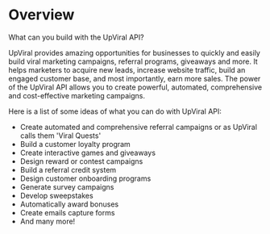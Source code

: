 # Overview

What can you build with the UpViral API?

UpViral provides amazing opportunities for businesses to quickly and easily build viral marketing campaigns, referral programs, giveaways and more. It helps marketers to acquire new leads, increase website traffic, build an engaged customer base, and most importantly, earn more sales. The power of the UpViral API allows you to create powerful, automated, comprehensive and cost-effective marketing campaigns.

Here is a list of some ideas of what you can do with UpViral API:

- Create automated and comprehensive referral campaigns or as UpViral calls them 'Viral Quests'
- Build a customer loyalty program
- Create interactive games and giveaways
- Design reward or contest campaigns
- Build a referral credit system
- Design customer onboarding programs
- Generate survey campaigns
- Develop sweepstakes
- Automatically award bonuses
- Create emails capture forms
- And many more!
